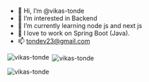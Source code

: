 - 👋 Hi, I’m @vikas-tonde
- 👀 I’m interested in Backend
- 🌱 I’m currently learning node js and next js
- ‎‍💼 I love to work on Spring Boot (Java).
- 📫 tondev23@gmail.com
<!-- - 💞️ I’m looking to collaborate on  -->


<!---
vikas-tonde/vikas-tonde is a ✨ special ✨ repository because its `README.md` (this file) appears on your GitHub profile.
You can click the Preview link to take a look at your changes.
--->


<p><img align="left" src="https://github-readme-stats.vercel.app/api/top-langs?username=vikas-tonde&show_icons=true&locale=en&layout=compact" alt="vikas-tonde" /></p>

<p>&nbsp;<img align="center" src="https://github-readme-stats.vercel.app/api?username=vikas-tonde&show_icons=true&locale=en" alt="vikas-tonde" /></p>

<p><img align="center" src="https://github-readme-streak-stats.herokuapp.com/?user=vikas-tonde&" alt="vikas-tonde" /></p>
